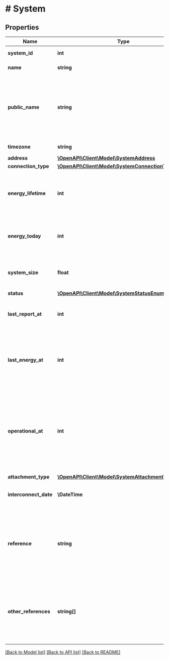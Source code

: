 # # System

## Properties

Name | Type | Description | Notes
------------ | ------------- | ------------- | -------------
**system_id** | **int** | Unique numeric ID of the system. | [optional]
**name** | **string** | Name of the system. | [optional]
**public_name** | **string** | Name displayed on the public system page. Available values are All, Residential System, Commercial etc. Default&#x3D;&#39;Residential System&#39;. Only for systems that allow public access. | [optional]
**timezone** | **string** | Timezone to which the system belongs. | [optional]
**address** | [**\OpenAPI\Client\Model\SystemAddress**](SystemAddress.md) |  | [optional]
**connection_type** | [**\OpenAPI\Client\Model\SystemConnectionTypeEnum**](SystemConnectionTypeEnum.md) |  | [optional]
**energy_lifetime** | **int** | Energy generated by the system during its lifetime in Wh. It is returned only if the count is less than or equal to 100. | [optional]
**energy_today** | **int** | Energy generated by the system today in Wh. It is returned only if the count is less than or equal to 100. | [optional]
**system_size** | **float** | Size of the system. It is returned only if the count is less than or equal to 100. | [optional]
**status** | [**\OpenAPI\Client\Model\SystemStatusEnum**](SystemStatusEnum.md) |  | [optional]
**last_report_at** | **int** | Timestamp (in epoch format) at which the system&#39;s Envoy last submitted a report. | [optional]
**last_energy_at** | **int** | Timestamp (in epoch format) at which the system&#39;s produced energy was last reported. Even if the last produced energy is 0, its timestamp will be returned. | [optional]
**operational_at** | **int** | Timestamp (in epoch format) at which this system became operational. Corresponds to the system&#39;s interconnect time, if one is specified. Otherwise, it is the system&#39;s first reported interval end time. | [optional]
**attachment_type** | [**\OpenAPI\Client\Model\SystemAttachmentTypeEnum**](SystemAttachmentTypeEnum.md) |  | [optional]
**interconnect_date** | **\DateTime** | Date on which the system was approved to connect to the grid. | [optional]
**reference** | **string** | If the calling user belongs to a company and that company has provided its own identifier for a system, that ID is included here. Otherwise, this attribute is not returned. | [optional]
**other_references** | **string[]** | If any other companies have provided their own identifiers for a system, those identifiers are included here. Otherwise, this attribute is not returned. | [optional]

[[Back to Model list]](../../README.md#models) [[Back to API list]](../../README.md#endpoints) [[Back to README]](../../README.md)
